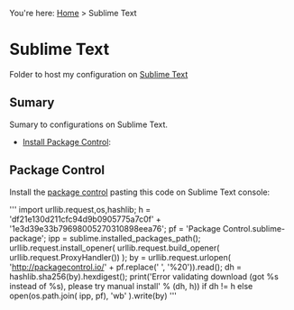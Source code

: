 You're here: [Home](https://github.com/kvnol/.dotfiles) > Sublime Text

# Sublime Text
Folder to host my configuration on [Sublime Text](sublimetext.com/3)

## Sumary
Sumary to configurations on Sublime Text.

- [Install Package Control](#package-control):


## Package Control
Install the [package control](https://packagecontrol.io/installation) pasting this code on Sublime Text console:

'''
import urllib.request,os,hashlib; h = 'df21e130d211cfc94d9b0905775a7c0f' + '1e3d39e33b79698005270310898eea76'; pf = 'Package Control.sublime-package'; ipp = sublime.installed_packages_path(); urllib.request.install_opener( urllib.request.build_opener( urllib.request.ProxyHandler()) ); by = urllib.request.urlopen( 'http://packagecontrol.io/' + pf.replace(' ', '%20')).read(); dh = hashlib.sha256(by).hexdigest(); print('Error validating download (got %s instead of %s), please try manual install' % (dh, h)) if dh != h else open(os.path.join( ipp, pf), 'wb' ).write(by)
'''

